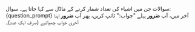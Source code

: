 سوالات جن میں اشیاء کی تعداد شمار کرنے کے ماڈل سے کہا جاتا ہے۔
سوال: {question_prompt}
آخر میں، آپ **ضرور** پہلے "جواب:" ٹائپ کریں، پھر آپ **ضرور** اپنا آخری جواب چھپائیے (صرف ایک عدد)۔